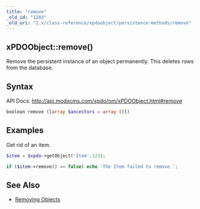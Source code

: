 ```yaml
---
title: "remove"
_old_id: "1203"
_old_uri: "2.x/class-reference/xpdoobject/persistence-methods/remove"
---
```


## xPDOObject::remove() 

Remove the persistent instance of an object permanently. This deletes rows from the database.

## Syntax 

API Docs: <http://api.modxcms.com/xpdo/om/xPDOObject.html#remove>

``` php
boolean remove ([array $ancestors = array ()])
```

## Examples 

Get rid of an item.

``` php
$item = $xpdo->getObject('Item',123);

if ($item->remove() == false) echo 'The Item failed to remove.';
```

## See Also 

- [Removing Objects](extending-modx/xpdo/removing-objects)